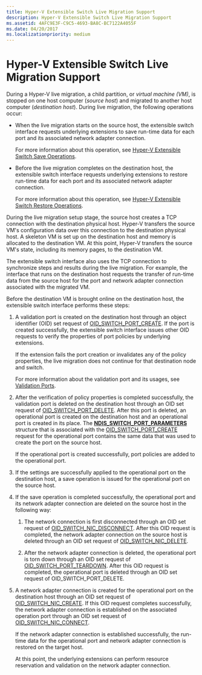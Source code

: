 ```yaml
---
title: Hyper-V Extensible Switch Live Migration Support
description: Hyper-V Extensible Switch Live Migration Support
ms.assetid: 4AFC9E3F-C9C5-4693-BA8C-BC7122A4055F
ms.date: 04/20/2017
ms.localizationpriority: medium
---
```


# Hyper-V Extensible Switch Live Migration Support


During a Hyper-V live migration, a child partition, or *virtual machine (VM)*, is stopped on one host computer (*source host*) and migrated to another host computer (*destination host*). During live migration, the following operations occur:

-   When the live migration starts on the source host, the extensible switch interface requests underlying extensions to save run-time data for each port and its associated network adapter connection.

    For more information about this operation, see [Hyper-V Extensible Switch Save Operations](hyper-v-extensible-switch-save-operations.md).

-   Before the live migration completes on the destination host, the extensible switch interface requests underlying extensions to restore run-time data for each port and its associated network adapter connection.

    For more information about this operation, see [Hyper-V Extensible Switch Restore Operations](hyper-v-extensible-switch-restore-operations.md).

During the live migration setup stage, the source host creates a TCP connection with the destination physical host. Hyper-V transfers the source VM's configuration data over this connection to the destination physical host. A skeleton VM is set up on the destination host and memory is allocated to the destination VM. At this point, Hyper-V transfers the source VM's state, including its memory pages, to the destination VM.

The extensible switch interface also uses the TCP connection to synchronize steps and results during the live migration. For example, the interface that runs on the destination host requests the transfer of run-time data from the source host for the port and network adapter connection associated with the migrated VM.

Before the destination VM is brought online on the destination host, the extensible switch interface performs these steps:

1.  A validation port is created on the destination host through an object identifier (OID) set request of [OID\_SWITCH\_PORT\_CREATE](https://docs.microsoft.com/windows-hardware/drivers/network/oid-switch-port-create). If the port is created successfully, the extensible switch interface issues other OID requests to verify the properties of port policies by underlying extensions.

    If the extension fails the port creation or invalidates any of the policy properties, the live migration does not continue for that destination node and switch.

    For more information about the validation port and its usages, see [Validation Ports](validation-ports.md).

2.  After the verification of policy properties is completed successfully, the validation port is deleted on the destination host through an OID set request of [OID\_SWITCH\_PORT\_DELETE](https://docs.microsoft.com/windows-hardware/drivers/network/oid-switch-port-delete). After this port is deleted, an operational port is created on the destination host and an operational port is created in its place. The [**NDIS\_SWITCH\_PORT\_PARAMETERS**](https://docs.microsoft.com/windows-hardware/drivers/ddi/ntddndis/ns-ntddndis-_ndis_switch_port_parameters) structure that is associated with the [OID\_SWITCH\_PORT\_CREATE](https://docs.microsoft.com/windows-hardware/drivers/network/oid-switch-port-create) request for the operational port contains the same data that was used to create the port on the source host.

    If the operational port is created successfully, port policies are added to the operational port.

3.  If the settings are successfully applied to the operational port on the destination host, a save operation is issued for the operational port on the source host.

4.  If the save operation is completed successfully, the operational port and its network adapter connection are deleted on the source host in the following way:

    1.  The network connection is first disconnected through an OID set request of [OID\_SWITCH\_NIC\_DISCONNECT](https://docs.microsoft.com/windows-hardware/drivers/network/oid-switch-nic-disconnect). After this OID request is completed, the network adapter connection on the source host is deleted through an OID set request of [OID\_SWITCH\_NIC\_DELETE](https://docs.microsoft.com/windows-hardware/drivers/network/oid-switch-nic-delete).

    2.  After the network adapter connection is deleted, the operational port is torn down through an OID set request of [OID\_SWITCH\_PORT\_TEARDOWN](https://docs.microsoft.com/windows-hardware/drivers/network/oid-switch-port-teardown). After this OID request is completed, the operational port is deleted through an OID set request of OID\_SWITCH\_PORT\_DELETE.

5.  A network adapter connection is created for the operational port on the destination host through an OID set request of [OID\_SWITCH\_NIC\_CREATE](https://docs.microsoft.com/windows-hardware/drivers/network/oid-switch-nic-create). If this OID request completes successfully, the network adapter connection is established on the associated operation port through an OID set request of [OID\_SWITCH\_NIC\_CONNECT](https://docs.microsoft.com/windows-hardware/drivers/network/oid-switch-nic-connect).

    If the network adapter connection is established successfully, the run-time data for the operational port and network adapter connection is restored on the target host.

    At this point, the underlying extensions can perform resource reservation and validation on the network adapter connection.

 

 





